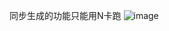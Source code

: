 同步生成的功能只能用N卡跑
![image](https://github.com/user-attachments/assets/458348f2-f8ca-49d4-a96f-b0265bbba02b)
